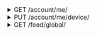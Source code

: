 <details>
<summary>GET /account/me/</summary>
Get information about the logged in account

__headers__

|name|value|required|
| - | - | - |
|authorization|The token returned when logging in or creating an account|True|
|user-agent|The user agent of the device using this app|False|

__responses__

- 200 - Account fetched
Account fetched

The account information of the logged in user was fetched

```JSON
{
    "data": {
        "account": {
            "backgroundColor": "#000000         <Account background color",
            "followerCount": "0                 <Subscribers of this account>",
            "followingCount": "0                <Subscriptions of this account>",
            "foregroundColor": "#CCD6E9         <Account foreground color",
            "id": "                             <account id>",
            "isChannel": "false                 <Is this user a channel?>",
            "isDeactivated": "false             <Did this user deactivate their account?>",
            "isRegistered": "true               <Is this user registered?>",
            "isSuspended": "false               <Is this account suspended?>",
            "loopCount": "0                     <Total loops played of this account>",
            "loopsConsumedCount": "0            <Total loops played by this account>",
            "registrationDate": "1580272854     <Account creation Unix timestamp>",
            "username": "robotter               <Account username>"
        }
    },
    "success": 1
}
```

- 401 - Unauthorized
Unauthorized

Unauthorized to make request, either because the authorization header is incorrect or missing


</details>


<details>
<summary>PUT /account/me/device/</summary>
Give byte information about this device

__headers__

|name|value|required|
| - | - | - |
|authorization|The token returned when logging in or creating an account|True|
|user-agent|The user agent of the device using this app|False|

```JSON
{
    "applicationID": "co.byte  <Seems to accept arbitrary strings>",
    "deviceToken": "...        <Device token. Appears to be generated by the app, seems to accept an arbitrary string>",
    "deviceType": "android     <Only android seems to work. iOS / Apple string unknown>"
}
```

__responses__

- 200 - Device info accepted
Device info accepted

The device info sent is correct and was accepted

```JSON
{
    "data": {},
    "success": 1
}
```

- 200:1404 - Device info incorrect
Device info incorrect

The device info sent is malformed

```JSON
{
    "error": {
        "code": 1404,
        "message": "invalid device type"
    },
    "success": 0
}
```

- 401 - Unauthorized
Unauthorized

Unauthorized to make request, either because the authorization header is incorrect or missing


</details>


<details>
<summary>GET /feed/global/</summary>
Get data from the global feed

__headers__

|name|value|required|
| - | - | - |
|authorization|The token returned when logging in or creating an account|True|
|user-agent|The user agent of the device using this app|False|

__responses__

- 200 - Feed Data Fetched
Feed Data Fetched

A slice of data was fetched from the globla feed

```JSON
{
    "data": {
        "accounts": {
            "<Account id>": {
                "avatarURL": "...                   <Account pfp link>",
                "backgroundColor": "#000000         <Account background color",
                "bio": "...                         <Account bio>",
                "displayName": "...                 <Non-unique display name>",
                "followerCount": "0                 <Subscribers of this account>",
                "followingCount": "0                <Subscriptions of this account>",
                "foregroundColor": "#CCD6E9         <Account foreground color",
                "id": "                             <Account id, should match the above key>",
                "isChannel": "false                 <Is this user a channel?>",
                "isDeactivated": "false             <Did this user deactivate their account?>",
                "isRegistered": "true               <Is this user registered?>",
                "isSuspended": "false               <Is this account suspended?>",
                "loopCount": "0                     <Total loops played of this account>",
                "loopsConsumedCount": "0            <Total loops played by this account>",
                "registrationDate": "1580272854     <Account creation Unix timestamp>",
                "username": "robotter               <Account username>"
            }
        },
        "posts": [
            {
                "allowCuration": "true              <May this post be curated?>",
                "allowRemix": "false                <May this post be remixed?>",
                "authorID": "...                    <ID that points to the post author",
                "caption": "                        <Post caption>",
                "commentCount": "0                  <Total comment count>",
                "date": "1580274189                 <Post create timestamp>",
                "id": "...                          <ID that points to this post>",
                "likeCount": "0                     <Total like count>",
                "likedByMe": "false                 <Was this liked by the authed user?>",
                "loopCount": "0                     <Total loops played of this video>",
                "mentions": "[...]                  <Mentions in this post>",
                "rebytedByMe": "false               <Was this rebyted by the authed user?>",
                "thumbSrc": "...                    <Video thumbnail link>",
                "type": "0                          <Unknown use>",
                "videoSrc": "...                    <Video link>"
            }
        ],
        "cursor": "...                              <Likely pagination cursor>"
    },
    "success": 1
}
```

- 401 - Unauthorized
Unauthorized

Unauthorized to make request, either because the authorization header is incorrect or missing


</details>
